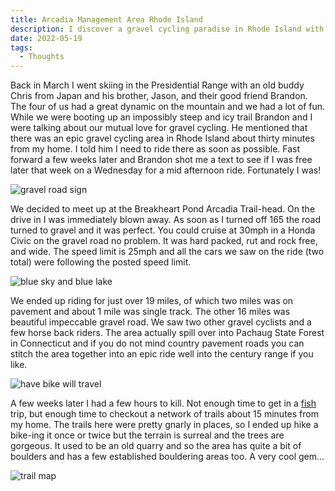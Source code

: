 ```yaml
---
title: Arcadia Management Area Rhode Island
description: I discover a gravel cycling paradise in Rhode Island with over 14,000 acres of mostly forested land crisscrossed by countless gravel roads and trout filled streams...
date: 2022-05-19
tags:
  - Thoughts
---
```

<p>Back in March I went skiing in the Presidential Range with an old buddy Chris from Japan and his brother, Jason, and their good friend Brandon. The four of us had a great dynamic on the mountain and we had a lot of fun. While we were booting up an impossibly steep and icy trail Brandon and I were talking about our mutual love for gravel cycling. He mentioned that there was an epic gravel cycling area in Rhode Island about thirty minutes from my home. I told him I need to ride there as soon as possible. Fast forward a few weeks later and Brandon shot me a text to see if I was free later that week on a Wednesday for a mid afternoon ride. Fortunately I was!</p>
<img src="https://res.cloudinary.com/mountaintopcoding-127956/image/upload/v1652990952/Macadam%20Grinding/rhode%20island%20gravel/gravel_road_sign-I_need_this_for_my_wall_z5ct67.jpg" alt="gravel road sign" class="blogImages" />
<p>We decided to meet up at the Breakheart Pond Arcadia Trail-head. On the drive in I was immediately blown away. As soon as I turned off 165 the road turned to gravel and it was perfect. You could cruise at 30mph in a Honda Civic on the gravel road no problem. It was hard packed, rut and rock free, and wide. The speed limit is 25mph and all the cars we saw on the ride (two total) were following the posted speed limit.</p>
<img src="https://res.cloudinary.com/mountaintopcoding-127956/image/upload/v1652990952/Macadam%20Grinding/rhode%20island%20gravel/blue_sky_day-rhode_island-gravel_cycling_om6fsr.jpg" alt="blue sky and blue lake" class="blogImages" />
<p>We ended up riding for just over 19 miles, of which two miles was on pavement and about 1 mile was single track. The other 16 miles was beautiful impeccable gravel road. We saw two other gravel cyclists and a few horse back riders. The area actually spill over into Pachaug State Forest in Connecticut and if you do not mind country pavement roads you can stitch the area together into an epic ride well into the century range if you like.</p>
<img src="https://res.cloudinary.com/mountaintopcoding-127956/image/upload/v1652991118/Macadam%20Grinding/rhode%20island%20gravel/khs_grit_110_gravel_bike-niantic_lftbr4.jpg" alt="have bike will travel" class="blogImages" />
<p>A few weeks later I had a few hours to kill. Not enough time to get in a <a rel="noreferrer noopener" aria-label="I love to fish website (opens in a new tab)" href="https://iloveto.fish" target="_blank">fish</a> trip, but enough time to checkout a network of trails about 15 minutes from my home. The trails here were pretty gnarly in places, so I ended up hike a bike-ing it once or twice but the terrain is surreal and the trees are gorgeous. It used to be an old quarry and so the area has quite a bit of boulders and has a few established bouldering areas too. A very cool gem...</p>
<img src="https://res.cloudinary.com/mountaintopcoding-127956/image/upload/v1652991117/Macadam%20Grinding/rhode%20island%20gravel/connecticut_trail-niantic-adventure_ltarev.jpg" alt="trail map" class="blogImages" />